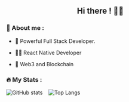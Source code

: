 <h2 align="center"> Hi there ! 👋🏽 </h2>

### :guard: About me : 

- 👾 Powerful Full Stack Developer.

- 💪🏽 React Native Developer

- 🔭 Web3 and Blockchain

### 🔥 My Stats : 

![GitHub stats](https://github-readme-stats.vercel.app/api?username=Vrishabhsk&show_icons=true&theme=dark)&nbsp;&nbsp;&nbsp;&nbsp;![Top Langs](https://github-readme-stats.vercel.app/api/top-langs/?username=Vrishabhsk&layout=donut)
